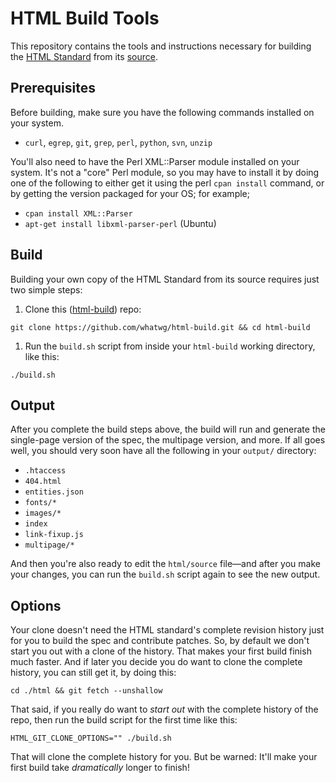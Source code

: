 # HTML Build Tools

This repository contains the tools and instructions necessary for building the [HTML Standard](https://html.spec.whatwg.org/multipage/) from its [source](https://github.com/whatwg/html).

## Prerequisites

Before building, make sure you have the following commands installed on your system.

- `curl`, `egrep`, `git`, `grep`, `perl`, `python`, `svn`, `unzip`

You'll also need to have the Perl XML::Parser module installed on your system. It's not a "core" Perl module, so you may have to install it by doing one of the following to either get it using the perl `cpan install` command, or by getting the version packaged for your OS; for example;

- `cpan install XML::Parser`
- `apt-get install libxml-parser-perl` (Ubuntu)

## Build

Building your own copy of the HTML Standard from its source requires just two simple steps:

1. Clone this ([html-build](https://github.com/whatwg/html-build)) repo:
 ```
 git clone https://github.com/whatwg/html-build.git && cd html-build
 ```

1. Run the `build.sh` script from inside your `html-build` working directory, like this:
 ```
 ./build.sh
 ```

## Output

After you complete the build steps above, the build will run and generate the single-page version of the spec, the multipage version, and more. If all goes well, you should very soon have all the following in your `output/` directory:

- `.htaccess`
- `404.html`
- `entities.json`
- `fonts/*`
- `images/*`
- `index`
- `link-fixup.js`
- `multipage/*`

And then you're also ready to edit the `html/source` file—and after you make your changes, you can run the `build.sh` script again to see the new output.

## Options

Your clone doesn't need the HTML standard's complete revision history just for you to build the spec and contribute patches. So, by default we don't start you out with a clone of the history. That makes your first build finish much faster. And if later you decide you do want to clone the complete history, you can still get it, by doing this:
```
cd ./html && git fetch --unshallow
```
That said, if you really do want to *start out* with the complete history of the repo, then run the build script for the first time like this:
```
HTML_GIT_CLONE_OPTIONS="" ./build.sh
```
That will clone the complete history for you. But be warned: It'll make your first build take *dramatically* longer to finish!
